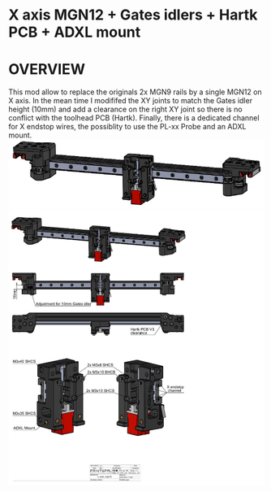 # X axis MGN12 + Gates idlers + Hartk PCB + ADXL mount
# OVERVIEW
This mod allow to replace the originals 2x MGN9 rails by a single MGN12 on X axis.
In the mean time I modififed the XY joints to match the Gates idler height (10mm) and add a clearance on the right XY joint so there is no conflict with the toolhead PCB (Hartk).
Finally, there is a dedicated channel for X endstop wires, the possiblity to use the PL-xx Probe and an ADXL mount.
![Overview](Images/Overview.jpg)
![Overview1](Images/Overview1.jpg)
